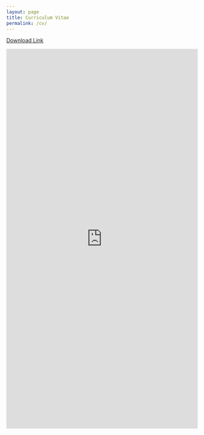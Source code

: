 ```yaml
---
layout: page
title: Curriculum Vitae
permalink: /cv/
---
```


<p><a href="website/docs/rparrish_cv.pdf">Download Link</a></p>

<object width="100%" height="500" type="application/pdf" data="https://rndparr.github.io/website/docs/rparrish_cv.pdf?#zoom=85&scrollbar=0&toolbar=0&navpanes=0">
	<iframe src="https://rndparr.github.io/website/docs/rparrish_cv.pdf" class="gde-frame" style="height: 1000px; width: 100%; border: none;" scrolling="yes"></iframe>
</object>
